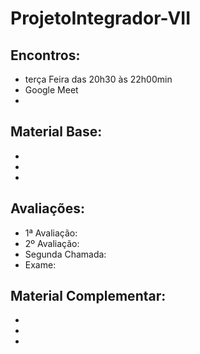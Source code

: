 # ProjetoIntegrador-VII
## Encontros:
* terça Feira das 20h30 às 22h00min
* Google Meet
* 

## Material Base:
*
*
*

## Avaliações:
* 1ª Avaliação:
* 2º Avaliação:
* Segunda Chamada:
* Exame:

## Material Complementar:
*
*
*


